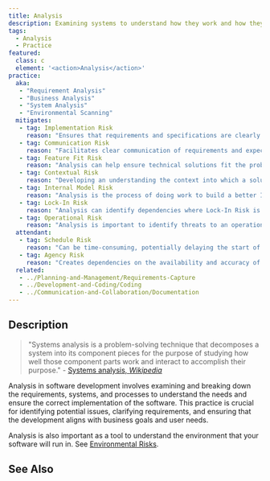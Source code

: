 ```yaml
---
title: Analysis
description: Examining systems to understand how they work and how they should change. 
tags: 
  - Analysis
  - Practice
featured: 
  class: c
  element: '<action>Analysis</action>'
practice:
  aka: 
   - "Requirement Analysis"
   - "Business Analysis"
   - "System Analysis"
   - "Environmental Scanning"
  mitigates:
   - tag: Implementation Risk
     reason: "Ensures that requirements and specifications are clearly understood before development begins."
   - tag: Communication Risk
     reason: "Facilitates clear communication of requirements and expectations among stakeholders."
   - tag: Feature Fit Risk
     reason: "Analysis can help ensure technical solutions fit the problems they're designed for."
   - tag: Contextual Risk
     reason: "Developing an understanding the context into which a solution is put avoids legal and social problems."
   - tag: Internal Model Risk
     reason: "Analysis is the process of doing work to build a better Internal Model."
   - tag: Lock-In Risk
     reason: "Analysis can identify dependencies where Lock-In Risk is high."
   - tag: Operational Risk
     reason: "Analysis is important to identify threats to an operation from its environment."
  attendant:
   - tag: Schedule Risk
     reason: "Can be time-consuming, potentially delaying the start of development."
   - tag: Agency Risk
     reason: "Creates dependencies on the availability and accuracy of information from stakeholders."
  related:
   - ../Planning-and-Management/Requirements-Capture
   - ../Development-and-Coding/Coding
   - ../Communication-and-Collaboration/Documentation
---
```


<PracticeIntro details={frontMatter} /> 

## Description

> "Systems analysis is a problem-solving technique that decomposes a system into its component pieces for the purpose of studying how well those component parts work and interact to accomplish their purpose." - [Systems analysis, _Wikipedia_](https://en.wikipedia.org/wiki/Systems_analysis)

Analysis in software development involves examining and breaking down the requirements, systems, and processes to understand the needs and ensure the correct implementation of the software. This practice is crucial for identifying potential issues, clarifying requirements, and ensuring that the development aligns with business goals and user needs.

Analysis is also important as a tool to understand the environment that your software will run in.  See [Environmental Risks](/tags/Environmental-Risks).

## See Also

<TagList tag="Analysis" />
